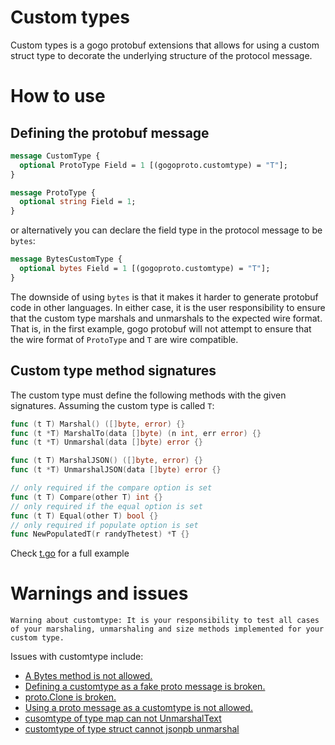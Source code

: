 # Custom types

Custom types is a gogo protobuf extensions that allows for using a custom
struct type to decorate the underlying structure of the protocol message.

# How to use

## Defining the protobuf message

```proto
message CustomType {
  optional ProtoType Field = 1 [(gogoproto.customtype) = "T"];
}

message ProtoType {
  optional string Field = 1;
}
```

or alternatively you can declare the field type in the protocol message to be
`bytes`:

```proto
message BytesCustomType {
  optional bytes Field = 1 [(gogoproto.customtype) = "T"];
}
```

The downside of using `bytes` is that it makes it harder to generate protobuf
code in other languages. In either case, it is the user responsibility to
ensure that the custom type marshals and unmarshals to the expected wire
format. That is, in the first example, gogo protobuf will not attempt to ensure
that the wire format of `ProtoType` and `T` are wire compatible.

## Custom type method signatures

The custom type must define the following methods with the given
signatures. Assuming the custom type is called `T`:

```go
func (t T) Marshal() ([]byte, error) {}
func (t *T) MarshalTo(data []byte) (n int, err error) {}
func (t *T) Unmarshal(data []byte) error {}

func (t T) MarshalJSON() ([]byte, error) {}
func (t *T) UnmarshalJSON(data []byte) error {}

// only required if the compare option is set
func (t T) Compare(other T) int {}
// only required if the equal option is set
func (t T) Equal(other T) bool {}
// only required if populate option is set
func NewPopulatedT(r randyThetest) *T {}
```

Check [t.go](test/t.go) for a full example

# Warnings and issues

`Warning about customtype: It is your responsibility to test all cases of your marshaling, unmarshaling and size methods implemented for your custom type.`

Issues with customtype include:
  * <a href="https://github.com/vaniila/protobuf/issues/199">A Bytes method is not allowed.<a/>
  * <a href="https://github.com/vaniila/protobuf/issues/132">Defining a customtype as a fake proto message is broken.</a>
  * <a href="https://github.com/vaniila/protobuf/issues/147">proto.Clone is broken.</a>
  * <a href="https://github.com/vaniila/protobuf/issues/125">Using a proto message as a customtype is not allowed.</a>
  * <a href="https://github.com/vaniila/protobuf/issues/200">cusomtype of type map can not UnmarshalText</a>
  * <a href="https://github.com/vaniila/protobuf/issues/201">customtype of type struct cannot jsonpb unmarshal</a>
